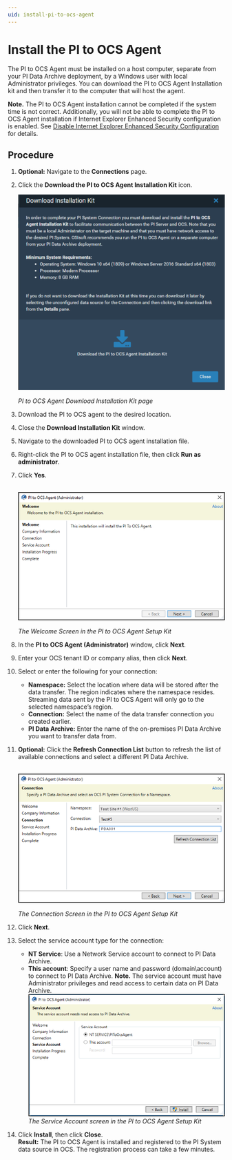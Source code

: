 ```yaml
---
uid: install-pi-to-ocs-agent
---
```


# Install the PI to OCS Agent

The PI to OCS Agent must be installed on a host computer, separate from your PI Data Archive deployment, by a Windows user with local Administrator privileges. You can download the PI to OCS Agent Installation kit and then transfer it to the computer that will host the agent.

**Note.** The PI to OCS Agent installation cannot be completed if the system time is not correct. Additionally, you will not be able to complete the PI to OCS Agent installation if Internet Explorer Enhanced Security configuration is enabled.  See [Disable Internet Explorer Enhanced Security Configuration](xref:disable-ie-security) for details.

## Procedure

1. **Optional:** Navigate to the **Connections** page.
2. Click the **Download the PI to OCS Agent Installation Kit** icon.

    ![ ](../../images/pi2ocs-dwnld-icon.png)
    
    _PI to OCS Agent Download Installation Kit page_
3. Download the PI to OCS agent to the desired location.
4. Close the **Download Installation Kit** window.
5. Navigate to the downloaded PI to OCS agent installation file.
6. Right-click the PI to OCS agent installation file, then click **Run as administrator**.
7. Click **Yes**.

    <br>![ ](../../images/setupkit_welcome.png)

    _The Welcome Screen in the PI to OCS Agent Setup Kit_
8. In the **PI to OCS Agent (Administrator)** window, click **Next**.
9. Enter your OCS tenant ID or company alias, then click **Next**.
10. Select or enter the following for your connection:
    - **Namespace:** Select the location where data will be stored after the data transfer. The region indicates where the namespace resides. Streaming data sent by the PI to OCS Agent will only go to the selected namespace’s region.
    - **Connection:** Select the name of the data transfer connection you created earlier. 
    - **PI Data Archive:** Enter the name of the on-premises PI Data Archive you want to transfer data from.
11. **Optional:** Click the **Refresh Connection List** button to refresh the list of available connections and select a different PI Data Archive.

    <br>    ![ ](../../images/pi2ocs-cnnxtn.png)

    _The Connection Screen in the PI to OCS Agent Setup Kit_

12. Click **Next**.
13. Select the service account type for the connection:
    - **NT Service**: Use a Network Service account to connect to PI Data Archive.
    - **This account**: Specify a user name and password (domain\account) to connect to PI Data Archive.
**Note.** The service account must have Administrator privileges and read access to certain data on PI Data Archive.
    ![ ](../../images/pi2ocs-serv-acct.png)
_The Service Account screen in the PI to OCS Agent Setup Kit_

14. Click **Install**, then click **Close**.
<br>**Result:** The PI to OCS Agent is installed and registered to the PI System data source in OCS. The registration process can take a few minutes.
